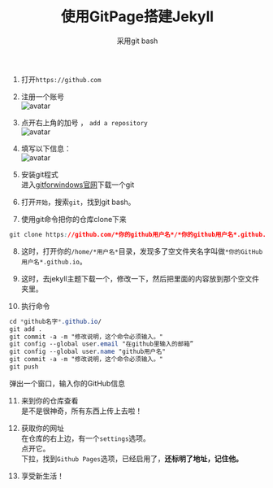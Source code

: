 ﻿---
layout: post
title: '使用GitPage搭建Jekyll'
subtitle: '采用git bash'
keywords: github jekyll 教程 windows
tags: 教程 ubuntu github
category: tech
cover: 'http://on2171g4d.bkt.clouddn.com/jekyll-banner.png'
---
1. 打开`https://github.com`  
  
2. 注册一个账号  
![avatar](https://img-blog.csdn.net/20160727002237540)  
  
3. 点开右上角的加号 ， `add a repository`  
![avatar](https://img-blog.csdn.net/20160727005408944)  
  
4. 填写以下信息：  
![avatar](https://img-blog.csdn.net/20160727005138554)  
  
5. 安装git程式  
进入[gitforwindows官网](https://gitforwindows.org)下载一个git

6. 打开`开始`，搜索`git`，找到git bash。
  

7. 使用git命令把你的仓库clone下来  
```css
git clone https://github.com/*你的github用户名*/*你的github用户名*.github.io.git
```
  
8. 这时，打开你的`/home/*用户名*`目录，发现多了空文件夹名字叫做`*你的GitHub用户名*.github.io`。  
  
9. 这时，去jekyll主题下载一个，修改一下，然后把里面的内容放到那个空文件夹里。  
 
10. 执行命令
```css
cd *github名字*.github.io/
git add .
git commit -a -m "修改说明，这个命令必须输入。"
git config --global user.email "在github里输入的邮箱”
git config --global user.name "github用户名"
git commit -a -m "修改说明，这个命令必须输入。"
git push
```
弹出一个窗口，输入你的GitHub信息  
  
11. 来到你的仓库查看  
是不是很神奇，所有东西上传上去啦！
  
12. 获取你的网址  
在仓库的右上边，有一个`settings`选项。  
点开它。  
下拉，找到`Github Pages`选项，已经启用了，**还标明了地址，记住他。**
  
13. 享受新生活！
  
